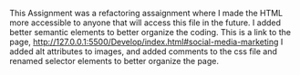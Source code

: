 This Assignment was a refactoring assaignment where I made the HTML more 
accessible to anyone that will access this file in the future.
I added better semantic elements to better organize the coding.
This is a link to the page, http://127.0.0.1:5500/Develop/index.html#social-media-marketing 
I added alt attributes to images, and added comments to the css file and renamed selector elements to better organize the page.
